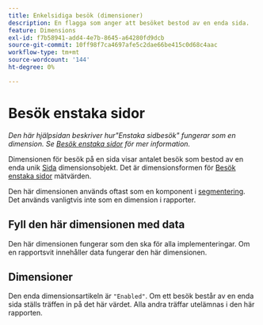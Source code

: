 ```yaml
---
title: Enkelsidiga besök (dimensioner)
description: En flagga som anger att besöket bestod av en enda sida.
feature: Dimensions
exl-id: f7b58941-add4-4e7b-8645-a64280fd9dcb
source-git-commit: 10ff98f7ca4697afe5c2dae66be415c0d68c4aac
workflow-type: tm+mt
source-wordcount: '144'
ht-degree: 0%

---
```


# Besök enstaka sidor

*Den här hjälpsidan beskriver hur&quot;Enstaka sidbesök&quot; fungerar som en dimension. Se [Besök enstaka sidor](../metrics/single-page-visits.md) för mer information.*

Dimensionen för besök på en sida visar antalet besök som bestod av en enda unik [Sida](page.md) dimensionsobjekt. Det är dimensionsformen för [Besök enstaka sidor](../metrics/single-page-visits.md) mätvärden.

Den här dimensionen används oftast som en komponent i [segmentering](../segmentation/seg-home.md). Det används vanligtvis inte som en dimension i rapporter.

## Fyll den här dimensionen med data

Den här dimensionen fungerar som den ska för alla implementeringar. Om en rapportsvit innehåller data fungerar den här dimensionen.

## Dimensioner

Den enda dimensionsartikeln är `"Enabled"`. Om ett besök består av en enda sida ställs träffen in på det här värdet. Alla andra träffar utelämnas i den här rapporten.
